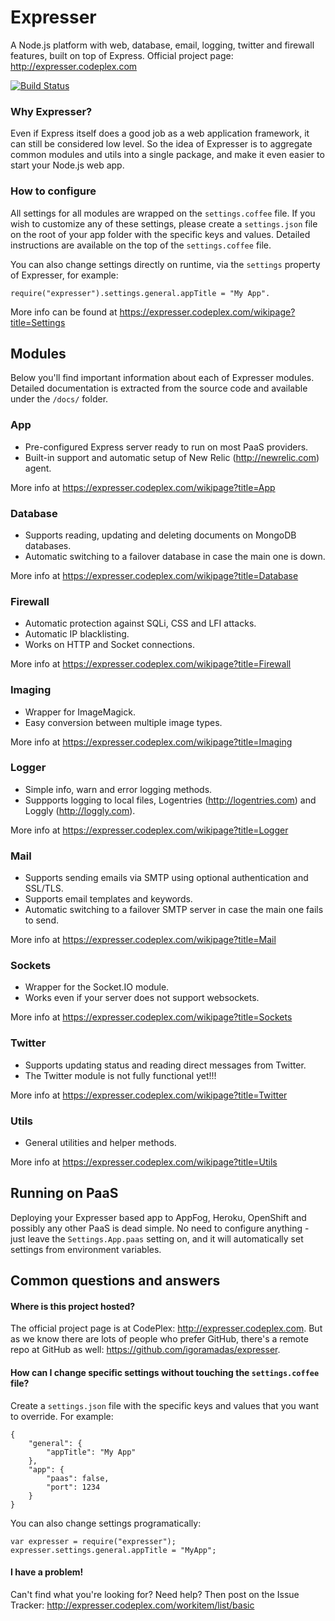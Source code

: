 # Expresser

A Node.js platform with web, database, email, logging, twitter and firewall features, built on top of Express.
Official project page: http://expresser.codeplex.com

[![Build Status](https://travis-ci.org/igoramadas/expresser.png?branch=master)](https://travis-ci.org/igoramadas/expresser)


### Why Expresser?

Even if Express itself does a good job as a web application framework, it can still be considered low level.
So the idea of Expresser is to aggregate common modules and utils into a single package, and make it even easier to
start your Node.js web app.


### How to configure

All settings for all modules are wrapped on the `settings.coffee` file. If you wish to customize any of
these settings, please create a `settings.json` file on the root of your app folder with the specific keys
and values. Detailed instructions are available on the top of the `settings.coffee` file.

You can also change settings directly on runtime, via the `settings` property of Expresser, for example:

    require("expresser").settings.general.appTitle = "My App".

More info can be found at https://expresser.codeplex.com/wikipage?title=Settings


## Modules

Below you'll find important information about each of Expresser modules. Detailed documentation is extracted from
the source code and available under the `/docs/` folder.


### App
*   Pre-configured Express server ready to run on most PaaS providers.
*   Built-in support and automatic setup of New Relic (http://newrelic.com) agent.

More info at https://expresser.codeplex.com/wikipage?title=App


### Database
*   Supports reading, updating and deleting documents on MongoDB databases.
*   Automatic switching to a failover database in case the main one is down.

More info at https://expresser.codeplex.com/wikipage?title=Database


### Firewall
*   Automatic protection against SQLi, CSS and LFI attacks.
*   Automatic IP blacklisting.
*   Works on HTTP and Socket connections.

More info at https://expresser.codeplex.com/wikipage?title=Firewall


### Imaging
*   Wrapper for ImageMagick.
*   Easy conversion between multiple image types.

More info at https://expresser.codeplex.com/wikipage?title=Imaging


### Logger
*   Simple info, warn and error logging methods.
*   Suppports logging to local files, Logentries (http://logentries.com) and Loggly (http://loggly.com).

More info at https://expresser.codeplex.com/wikipage?title=Logger


### Mail
*   Supports sending emails via SMTP using optional authentication and SSL/TLS.
*   Supports email templates and keywords.
*   Automatic switching to a failover SMTP server in case the main one fails to send.

More info at https://expresser.codeplex.com/wikipage?title=Mail


### Sockets
*   Wrapper for the Socket.IO module.
*   Works even if your server does not support websockets.

More info at https://expresser.codeplex.com/wikipage?title=Sockets


### Twitter
*   Supports updating status and reading direct messages from Twitter.
*   The Twitter module is not fully functional yet!!!

More info at https://expresser.codeplex.com/wikipage?title=Twitter


### Utils
*   General utilities and helper methods.

More info at https://expresser.codeplex.com/wikipage?title=Utils


## Running on PaaS

Deploying your Expresser based app to AppFog, Heroku, OpenShift and possibly any other PaaS is dead simple.
No need to configure anything - just leave the `Settings.App.paas` setting on, and it will automatically set
settings from environment variables.


## Common questions and answers

#### Where is this project hosted?

The official project page is at CodePlex: http://expresser.codeplex.com. But as we know there are lots of people
who prefer GitHub, there's a remote repo at GitHub as well: https://github.com/igoramadas/expresser.

#### How can I change specific settings without touching the `settings.coffee` file?

Create a `settings.json` file with the specific keys and values that you want to override. For example:

    {
        "general": {
            "appTitle": "My App"
        },
        "app": {
            "paas": false,
            "port": 1234
        }
    }

You can also change settings programatically:

    var expresser = require("expresser");
    expresser.settings.general.appTitle = "MyApp";

#### I have a problem!

Can't find what you're looking for? Need help? Then post on the Issue Tracker: http://expresser.codeplex.com/workitem/list/basic